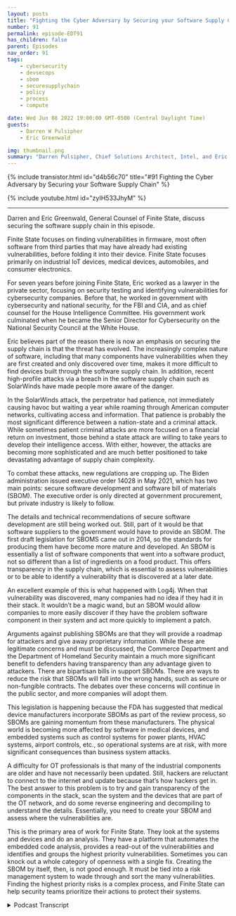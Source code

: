 ```yaml
---
layout: posts
title: "Fighting the Cyber Adversary by Securing your Software Supply Chain"
number: 91
permalink: episode-EDT91
has_children: false
parent: Episodes
nav_order: 91
tags:
    - cybersecurity
    - devsecops
    - sbom
    - securesupplychain
    - policy
    - process
    - compute

date: Wed Jun 08 2022 19:00:00 GMT-0500 (Central Daylight Time)
guests:
    - Darren W Pulsipher
    - Eric Greenwald

img: thumbnail.png
summary: "Darren Pulsipher, Chief Solutions Architect, Intel, and Eric Greenwald, General Counsel of Finite State, talk about securing the software supply chain."
---
```


{% include transistor.html id="d4b56c70" title="#91 Fighting the Cyber Adversary by Securing your Software Supply Chain" %}

{% include youtube.html id="zyIH533JhyM" %}

---

Darren and Eric Greenwald, General Counsel of Finite State, discuss securing the software supply chain in this episode.

Finite State focuses on finding vulnerabilities in firmware, most often software from third parties that may have already had existing vulnerabilities, before folding it into their device. Finite State focuses primarily on industrial IoT devices, medical devices, automobiles, and consumer electronics.

For seven years before joining Finite State, Eric worked as a lawyer in the private sector, focusing on security testing and identifying vulnerabilities for cybersecurity companies. Before that, he worked in government with cybersecurity and national security, for the FBI and CIA, and as chief counsel for the House Intelligence Committee. His government work culminated when he became the Senior Director for Cybersecurity on the National Security Council at the White House.

Eric believes part of the reason there is now an emphasis on securing the supply chain is that the threat has evolved. The increasingly complex nature of software, including that many components have vulnerabilities when they are first created and only discovered over time, makes it more difficult to find devices built through the software supply chain. In addition, recent high-profile attacks via a breach in the software supply chain such as SolarWinds have made people more aware of the danger.

In the SolarWinds attack, the perpetrator had patience, not immediately causing havoc but waiting a year while roaming through American computer networks, cultivating access and information. That patience is probably the most significant difference between a nation-state and a criminal attack. While sometimes patient criminal attacks are more focused on a financial return on investment, those behind a state attack are willing to take years to develop their intelligence access. With either, however, the attacks are becoming more sophisticated and are much better positioned to take devastating advantage of supply chain complexity.

To combat these attacks, new regulations are cropping up. The Biden administration issued executive order 14028 in May 2021, which has two main points: secure software development and software bill of materials (SBOM). The executive order is only directed at government procurement, but private industry is likely to follow.

The details and technical recommendations of secure software development are still being worked out. Still, part of it would be that software suppliers to the government would have to provide an SBOM. The first draft legislation for SBOMS came out in 2014, so the standards for producing them have become more mature and developed. An SBOM is essentially a list of software components that went into a software product, not so different than a list of ingredients on a food product. This offers transparency in the supply chain, which is essential to assess vulnerabilities or to be able to identify a vulnerability that is discovered at a later date.

An excellent example of this is what happened with Log4j. When that vulnerability was discovered, many companies had no idea if they had it in their stack. It wouldn’t be a magic wand, but an SBOM would allow companies to more easily discover if they have the problem software component in their system and act more quickly to implement a patch.

Arguments against publishing SBOMs are that they will provide a roadmap for attackers and give away proprietary information. While these are legitimate concerns and must be discussed, the Commerce Department and the Department of Homeland Security maintain a much more significant benefit to defenders having transparency than any advantage given to attackers. There are bipartisan bills in support SBOMs. There are ways to reduce the risk that SBOMs will fall into the wrong hands, such as secure or non-fungible contracts. The debates over these concerns will continue in the public sector, and more companies will adopt them.

This legislation is happening because the FDA has suggested that medical device manufacturers incorporate SBOMs as part of the review process, so SBOMs are gaining momentum from these manufacturers. The physical world is becoming more affected by software in medical devices, and embedded systems such as control systems for power plants, HVAC systems, airport controls, etc., so operational systems are at risk, with more significant consequences than business system attacks.

A difficulty for OT professionals is that many of the industrial components are older and have not necessarily been updated. Still, hackers are reluctant to connect to the internet and update because that’s how hackers get in. The best answer to this problem is to try and gain transparency of the components in the stack, scan the system and the devices that are part of the OT network, and do some reverse engineering and decompiling to understand the details. Essentially, you need to create your SBOM and assess where the vulnerabilities are.

This is the primary area of work for Finite State. They look at the systems and devices and do an analysis. They have a platform that automates the embedded code analysis, provides a read-out of the vulnerabilities and identifies and groups the highest priority vulnerabilities. Sometimes you can knock out a whole category of openness with a single fix. Creating the SBOM by itself, then, is not good enough. It must be tied into a risk management system to wade through and sort the many vulnerabilities. Finding the highest priority risks is a complex process, and Finite State can help security teams prioritize their actions to protect their systems. 



<details>
<summary> Podcast Transcript </summary>

<p></p>

</details>

